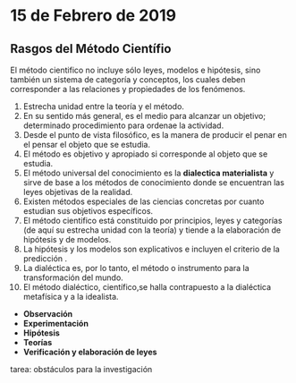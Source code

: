 # 15 de Febrero de 2019 

## Rasgos del Método Científio

El método cientifico no incluye sólo leyes, modelos e hipótesis, sino también un sistema de categoría y conceptos, los cuales deben corresponder a las relaciones y propiedades de los fenómenos.

1. Estrecha unidad entre la teoría y el método.
2. En su sentido más general, es el medio para alcanzar un objetivo; determinado procedimiento para ordenae la actividad.
3. Desde el punto de vista filosófico, es la manera de producir el penar en el pensar el objeto que se estudia.
4. El método es objetivo y apropiado si corresponde al objeto que se estudia.
5. El método universal del conocimiento es la __dialectica materialista__  y sirve de base a los métodos de conocimiento donde se encuentran las leyes objetivas de la realidad.
6. Existen métodos especiales de las ciencias concretas por cuanto estudian sus objetivos específicos.
7. El método cientifico está constituido por principios, leyes y categorías (de aquí su estrecha unidad con la teoría) y tiende a la elaboración de hipótesis y de modelos.
8. La hipótesis y los modelos son explicativos e incluyen el criterio de la predicción .
9. La dialéctica es, por lo tanto, el método o instrumento para la transformación del mundo.
10. El método dialéctico, científico,se halla contrapuesto a la dialéctica metafísica y a la idealista.

* __Observación__
* __Experimentación__
* __Hipótesis__
* __Teorías__
* __Verificación y elaboración de leyes__

tarea: obstáculos para la investigación
